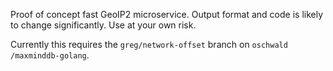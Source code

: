 Proof of concept fast GeoIP2 microservice. Output format and code is likely to
change significantly. Use at your own risk.

Currently this requires the `greg/network-offset` branch on `oschwald
/maxminddb-golang`.
